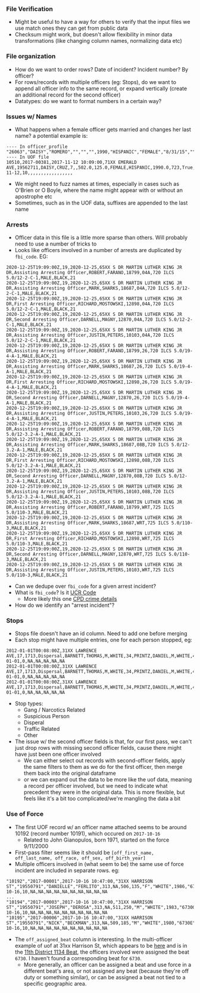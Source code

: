 ### File Verification
- Might be useful to have a way for others to verify that the input files we use match ones they can get from public data
- Checksum might work, but doesn't allow flexibility in minor data transformations (like changing column names, normalizing data etc)

### File organization
- How do we want to order rows? Date of incident? Incident number? By officer?
- For rows/records with multiple officers (eg: Stops), do we want to append all officer info to the same record, or expand vertically (create an additional record for the second officer)
- Datatypes: do we want to format numbers in a certain way?

### Issues w/ Names
- What happens when a female officer gets married and changes her last name? a potential example is:
```
---- In officer_profile
"26063","DAISY","ROMERO","","","",1990,"HISPANIC","FEMALE","8/31/15",""
---- In UOF file
10510,2017-00381,2017-11-12 10:09:00,71XX EMERALD AVE,19562711,DAISY,CRUZ,7,,502.0,125.0,FEMALE,HISPANIC,1990.0,723,True,True,FEMALE,BLACK,2000.0,2017-11-12,10,,,,,,,,,,,,,,,,,
```
- We might need to fuzz names at times, especially in cases such as O'Brien or O Boyle, where the name might appear with or without an apostrophe etc
- Sometimes, such as in the UOF data, suffixes are appended to the last name

### Arrests
- Officer data in this file is a little more sparse than others. Will probably need to use a number of tricks to 
- Looks like officers involved in a number of arrests are duplicated by `fbi_code`. EG:
```
2020-12-25T19:09:00Z,19,2020-12-25,65XX S DR MARTIN LUTHER KING JR DR,Assisting Arresting Officer,ROBERT,FARANO,18799,04A,720 ILCS 5.0/12-2-C-1,MALE,BLACK,21
2020-12-25T19:09:00Z,19,2020-12-25,65XX S DR MARTIN LUTHER KING JR DR,Assisting Arresting Officer,MARK,SHARKS,18687,04A,720 ILCS 5.0/12-2-C-1,MALE,BLACK,21
2020-12-25T19:09:00Z,19,2020-12-25,65XX S DR MARTIN LUTHER KING JR DR,First Arresting Officer,RICHARD,MOSTOWSKI,12898,04A,720 ILCS 5.0/12-2-C-1,MALE,BLACK,21
2020-12-25T19:09:00Z,19,2020-12-25,65XX S DR MARTIN LUTHER KING JR DR,Second Arresting Officer,DARNELL,MAGNY,12870,04A,720 ILCS 5.0/12-2-C-1,MALE,BLACK,21
2020-12-25T19:09:00Z,19,2020-12-25,65XX S DR MARTIN LUTHER KING JR DR,Assisting Arresting Officer,JUSTIN,PETERS,10103,04A,720 ILCS 5.0/12-2-C-1,MALE,BLACK,21
2020-12-25T19:09:00Z,19,2020-12-25,65XX S DR MARTIN LUTHER KING JR DR,Assisting Arresting Officer,ROBERT,FARANO,18799,26,720 ILCS 5.0/19-4-A-1,MALE,BLACK,21
2020-12-25T19:09:00Z,19,2020-12-25,65XX S DR MARTIN LUTHER KING JR DR,Assisting Arresting Officer,MARK,SHARKS,18687,26,720 ILCS 5.0/19-4-A-1,MALE,BLACK,21
2020-12-25T19:09:00Z,19,2020-12-25,65XX S DR MARTIN LUTHER KING JR DR,First Arresting Officer,RICHARD,MOSTOWSKI,12898,26,720 ILCS 5.0/19-4-A-1,MALE,BLACK,21
2020-12-25T19:09:00Z,19,2020-12-25,65XX S DR MARTIN LUTHER KING JR DR,Second Arresting Officer,DARNELL,MAGNY,12870,26,720 ILCS 5.0/19-4-A-1,MALE,BLACK,21
2020-12-25T19:09:00Z,19,2020-12-25,65XX S DR MARTIN LUTHER KING JR DR,Assisting Arresting Officer,JUSTIN,PETERS,10103,26,720 ILCS 5.0/19-4-A-1,MALE,BLACK,21
2020-12-25T19:09:00Z,19,2020-12-25,65XX S DR MARTIN LUTHER KING JR DR,Assisting Arresting Officer,ROBERT,FARANO,18799,08B,720 ILCS 5.0/12-3.2-A-1,MALE,BLACK,21
2020-12-25T19:09:00Z,19,2020-12-25,65XX S DR MARTIN LUTHER KING JR DR,Assisting Arresting Officer,MARK,SHARKS,18687,08B,720 ILCS 5.0/12-3.2-A-1,MALE,BLACK,21
2020-12-25T19:09:00Z,19,2020-12-25,65XX S DR MARTIN LUTHER KING JR DR,First Arresting Officer,RICHARD,MOSTOWSKI,12898,08B,720 ILCS 5.0/12-3.2-A-1,MALE,BLACK,21
2020-12-25T19:09:00Z,19,2020-12-25,65XX S DR MARTIN LUTHER KING JR DR,Second Arresting Officer,DARNELL,MAGNY,12870,08B,720 ILCS 5.0/12-3.2-A-1,MALE,BLACK,21
2020-12-25T19:09:00Z,19,2020-12-25,65XX S DR MARTIN LUTHER KING JR DR,Assisting Arresting Officer,JUSTIN,PETERS,10103,08B,720 ILCS 5.0/12-3.2-A-1,MALE,BLACK,21
2020-12-25T19:09:00Z,19,2020-12-25,65XX S DR MARTIN LUTHER KING JR DR,Assisting Arresting Officer,ROBERT,FARANO,18799,WRT,725 ILCS 5.0/110-3,MALE,BLACK,21
2020-12-25T19:09:00Z,19,2020-12-25,65XX S DR MARTIN LUTHER KING JR DR,Assisting Arresting Officer,MARK,SHARKS,18687,WRT,725 ILCS 5.0/110-3,MALE,BLACK,21
2020-12-25T19:09:00Z,19,2020-12-25,65XX S DR MARTIN LUTHER KING JR DR,First Arresting Officer,RICHARD,MOSTOWSKI,12898,WRT,725 ILCS 5.0/110-3,MALE,BLACK,21
2020-12-25T19:09:00Z,19,2020-12-25,65XX S DR MARTIN LUTHER KING JR DR,Second Arresting Officer,DARNELL,MAGNY,12870,WRT,725 ILCS 5.0/110-3,MALE,BLACK,21
2020-12-25T19:09:00Z,19,2020-12-25,65XX S DR MARTIN LUTHER KING JR DR,Assisting Arresting Officer,JUSTIN,PETERS,10103,WRT,725 ILCS 5.0/110-3,MALE,BLACK,21
```
- Can we dedupe over `fbi_code` for a given arrest incident?
- What is `fbi_code`? Is it [UCR Code](https://ucr.fbi.gov/nibrs/2011/resources/nibrs-offense-codes/at_download/file)
  - More likely this one [CPD crime details](https://gis.chicagopolice.org/pages/crime_details)
- How do we identify an "arrest incident"?

### Stops
- Stops file doesn't have an id column. Need to add one before merging
- Each stop might have multiple entries, one for each person stopped, eg:
```
2012-01-01T00:08:00Z,31XX LAWRENCE AVE,17,1713,Dispersal,BARNETT,THOMAS,M,WHITE,34,PRINTZ,DANIEL,M,WHITE,48,M,HISPANIC,18,2012-01-01,0,NA,NA,NA,NA,NA
2012-01-01T00:08:00Z,31XX LAWRENCE AVE,17,1713,Dispersal,BARNETT,THOMAS,M,WHITE,34,PRINTZ,DANIEL,M,WHITE,48,M,HISPANIC,26,2012-01-01,0,NA,NA,NA,NA,NA
2012-01-01T00:08:00Z,31XX LAWRENCE AVE,17,1713,Dispersal,BARNETT,THOMAS,M,WHITE,34,PRINTZ,DANIEL,M,WHITE,48,M,HISPANIC,25,2012-01-01,0,NA,NA,NA,NA,NA
```
- Stop types:
  - Gang / Narcotics Related
  - Suspicious Person
  - Disperal
  - Traffic Related
  - Other
- The issue w/ the second officer fields is that, for our first pass, we can't just drop rows with missing second officer fields, cause there might have just been one officer involved
  - We can either select out records with second-officer fields, apply the same filters to them as we do for the first officer, then merge them back into the original dataframe
  - or we can expand out the data to be more like the uof data, meaning a record per officer involved, but we need to indicate what precedent they were in the original data. This is more flexible, but feels like it's a bit too complicated/we're mangling the data a bit

### Use of Force
- The first UOF record w/ an officer name attached seems to be around 10192 (record number 10191), which occured on `2017-10-16`
  -  Related to John Gianopulos, born 1971, started on the force 9/11/2000
- First-pass filter seems like it should be `[off_first_name, off_last_name, off_race, off_sex, off_birth_year]`
- Multiple officers involved in (what seem to be) the same use of force incident are included in separate rows. eg:
```
"10192","2017-00001",2017-10-16 10:47:00,"31XX HARRISON ST","19550791","DANIELLE","FERLITO",313,NA,506,135,"F","WHITE",1986,"6730c",TRUE,FALSE,"MALE","BLACK",1998,2017-10-16,10,NA,NA,NA,NA,NA,NA,NA,NA,NA,NA
...
"10194","2017-00003",2017-10-16 10:47:00,"31XX HARRISON ST","19550791","JOSEPH","DEROSA",313,NA,511,250,"M","WHITE",1983,"6730G",TRUE,FALSE,"MALE","BLACK",1998,2017-10-16,10,NA,NA,NA,NA,NA,NA,NA,NA,NA,NA
"10195","2017-00006",2017-10-16 10:47:00,"31XX HARRISON ST","19550791","NICK","BECKMAN",313,NA,509,185,"M","WHITE",1980,"6730E",TRUE,FALSE,"MALE","BLACK",1998,2017-10-16,10,NA,NA,NA,NA,NA,NA,NA,NA,NA,NA
```
- The `off_assigned_beat` column is interesting. In the multi-officer example of uof at 31xx Harrison St, which appears to be [here](https://goo.gl/maps/jZxTn3fzdDqZKecP6) and is in the [11th District 1134 Beat](https://chicagopolicedept-my.sharepoint.com/personal/gisteam_chicagopolice_org/_layouts/15/onedrive.aspx?id=%2Fpersonal%2Fgisteam%5Fchicagopolice%5Forg%2FDocuments%2FDistrict%20PDFs%2Fdistrict11%2Epdf&parent=%2Fpersonal%2Fgisteam%5Fchicagopolice%5Forg%2FDocuments%2FDistrict%20PDFs&ga=1), the officers involved were assigned the beat `6730`. I haven't found a corresponding beat for `6730`.
  - More generally, an officer can be assigned a beat and use force in a different beat's area, or not assigned any beat (because they're off duty or something similar), or can be assigned a beat not tied to a specific geographic area.
